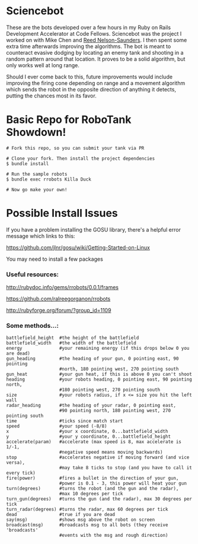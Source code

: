 # Sciencebot

These are the bots developed over a few hours in my Ruby on Rails Development
Accelerator at Code Fellows. Sciencebot was the project I worked on with
Mike Chen and [Reed Nelson-Saunders](https://github.com/reedns).
I then spent some extra time afterwards
improving the algorithms. The bot is meant to counteract evasive dodging by
locating an enemy tank and shooting in a random pattern around that location.
It proves to be a solid algorithm, but only works well at long range.

Should I ever come back to this, future improvements would include improving
the firing cone depending on range and a movement algorithm which sends the
robot in the opposite direction of anything it detects, putting the chances most
in its favor.

Basic Repo for RoboTank Showdown!
==================================
    # Fork this repo, so you can submit your tank via PR

    # Clone your fork. Then install the project dependencies
    $ bundle install

    # Run the sample robots
    $ bundle exec rrobots Killa Duck

    # Now go make your own!

Possible Install Issues
=======================

If you have a problem installing the GOSU library, there's a helpful
error message which links to this:

https://github.com/jlnr/gosu/wiki/Getting-Started-on-Linux

You may need to install a few packages

### Useful resources: ###

http://rubydoc.info/gems/rrobots/0.0.1/frames

https://github.com/ralreegorganon/rrobots

http://rubyforge.org/forum/?group_id=1109

### Some methods...: ###
    battlefield_height  #the height of the battlefield
    battlefield_width   #the width of the battlefield
    energy              #your remaining energy (if this drops below 0 you are dead)
    gun_heading         #the heading of your gun, 0 pointing east, 90 pointing
                        #north, 180 pointing west, 270 pointing south
    gun_heat            #your gun heat, if this is above 0 you can't shoot
    heading             #your robots heading, 0 pointing east, 90 pointing north,
                        #180 pointing west, 270 pointing south
    size                #your robots radius, if x <= size you hit the left wall
    radar_heading       #the heading of your radar, 0 pointing east,
                        #90 pointing north, 180 pointing west, 270 pointing south
    time                #ticks since match start
    speed               #your speed (-8/8)
    x                   #your x coordinate, 0...battlefield_width
    y                   #your y coordinate, 0...battlefield_height
    accelerate(param)   #accelerate (max speed is 8, max accelerate is 1/-1,
                        #negative speed means moving backwards)
    stop                #accelerates negative if moving forward (and vice versa),
                        #may take 8 ticks to stop (and you have to call it every tick)
    fire(power)         #fires a bullet in the direction of your gun,
                        #power is 0.1 - 3, this power will heat your gun
    turn(degrees)       #turns the robot (and the gun and the radar),
                        #max 10 degrees per tick
    turn_gun(degrees)   #turns the gun (and the radar), max 30 degrees per tick
    turn_radar(degrees) #turns the radar, max 60 degrees per tick
    dead                #true if you are dead
    say(msg)            #shows msg above the robot on screen
    broadcast(msg)      #broadcasts msg to all bots (they receive 'broadcasts'
                        #events with the msg and rough direction)
